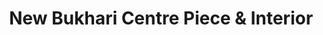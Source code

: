 ---
title: "New Bukhari Centre Piece & Interior"
url: /karachi/new-bukhari-centre-piece-und-interior/
shop: Teppiche
---